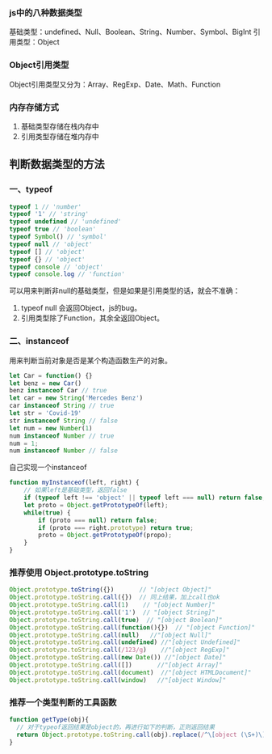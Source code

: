 ### js中的八种数据类型
基础类型：undefined、Null、Boolean、String、Number、Symbol、BigInt
引用类型：Object

### Object引用类型
Object引用类型又分为：Array、RegExp、Date、Math、Function

### 内存存储方式
1. 基础类型存储在栈内存中
2. 引用类型存储在堆内存中

## 判断数据类型的方法
### 一、typeof
```js
typeof 1 // 'number'
typeof '1' // 'string'
typeof undefined // 'undefined'
typeof true // 'boolean'
typeof Symbol() // 'symbol'
typeof null // 'object'
typeof [] // 'object'
typeof {} // 'object'
typeof console // 'object'
typeof console.log // 'function'
```
可以用来判断非null的基础类型，但是如果是引用类型的话，就会不准确：
1. typeof null 会返回Object，js的bug。
2. 引用类型除了Function，其余全返回Object。

### 二、instanceof
用来判断当前对象是否是某个构造函数生产的对象。
```js
let Car = function() {}
let benz = new Car()
benz instanceof Car // true
let car = new String('Mercedes Benz')
car instanceof String // true
let str = 'Covid-19'
str instanceof String // false
let num = new Number(1)
num instanceof Number // true
num = 1;
num instanceof Number // false
```
自己实现一个instanceof
```js
function myInstanceof(left, right) {
    // 如果left是基础类型，返回false
    if (typeof left !== 'object' || typeof left === null) return false;
    let proto = Object.getPrototypeOf(left);
    while(true) {
        if (proto === null) return false;
        if (proto === right.prototype) return true;
        proto = Object.getPrototypeOf(propo);
    }
}
```
### 推荐使用 Object.prototype.toString
```js
Object.prototype.toString({})       // "[object Object]"
Object.prototype.toString.call({})  // 同上结果，加上call也ok
Object.prototype.toString.call(1)    // "[object Number]"
Object.prototype.toString.call('1')  // "[object String]"
Object.prototype.toString.call(true)  // "[object Boolean]"
Object.prototype.toString.call(function(){})  // "[object Function]"
Object.prototype.toString.call(null)   //"[object Null]"
Object.prototype.toString.call(undefined) //"[object Undefined]"
Object.prototype.toString.call(/123/g)    //"[object RegExp]"
Object.prototype.toString.call(new Date()) //"[object Date]"
Object.prototype.toString.call([])       //"[object Array]"
Object.prototype.toString.call(document)  //"[object HTMLDocument]"
Object.prototype.toString.call(window)   //"[object Window]"
```
### 推荐一个类型判断的工具函数
```js
function getType(obj){
  // 对于typeof返回结果是object的，再进行如下的判断，正则返回结果
  return Object.prototype.toString.call(obj).replace(/^\[object (\S+)\]$/, '$1');  // 注意正则中间有个空格
}
```
